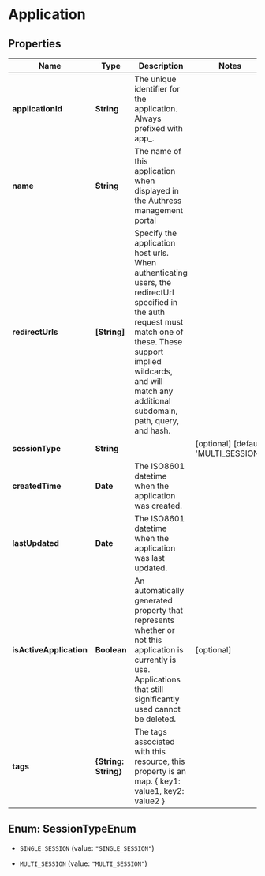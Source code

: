 # Application

## Properties

Name | Type | Description | Notes
------------ | ------------- | ------------- | -------------
**applicationId** | **String** | The unique identifier for the application. Always prefixed with app_. | 
**name** | **String** | The name of this application when displayed in the Authress management portal | 
**redirectUrls** | **[String]** | Specify the application host urls. When authenticating users, the redirectUrl specified in the auth request must match one of these. These support implied wildcards, and will match any additional subdomain, path, query, and hash. | 
**sessionType** | **String** |  | [optional] [default: &#39;MULTI_SESSION&#39;]
**createdTime** | **Date** | The ISO8601 datetime when the application was created. | 
**lastUpdated** | **Date** | The ISO8601 datetime when the application was last updated. | 
**isActiveApplication** | **Boolean** | An automatically generated property that represents whether or not this application is currently is use. Applications that still significantly used cannot be deleted. | [optional] 
**tags** | **{String: String}** | The tags associated with this resource, this property is an map. { key1: value1, key2: value2 } | 



## Enum: SessionTypeEnum


* `SINGLE_SESSION` (value: `"SINGLE_SESSION"`)

* `MULTI_SESSION` (value: `"MULTI_SESSION"`)




